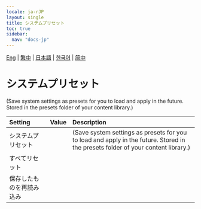 ```yaml
---
locale: ja-rJP
layout: single
title: システムプリセット
toc: true
sidebar:
  nav: "docs-jp"
---
```

[Eng](/dancexr/menu/2025.4/scene/system_presets) | [繁中](/tw/dancexr/menu/2025.4/scene/system_presets) | [日本語](/jp/dancexr/menu/2025.4/scene/system_presets) | [한국어](/kr/dancexr/menu/2025.4/scene/system_presets) | [简中](/zh/dancexr/menu/2025.4/scene/system_presets)

# システムプリセット

(Save system settings as presets for you to load and apply in the future. Stored in the presets folder of your content library.)

| Setting | Value | Description |
| :--- | --- | :--- |
| システムプリセット || (Save system settings as presets for you to load and apply in the future. Stored in the presets folder of your content library.)
| すべてリセット || 
| 保存したものを再読み込み || 
